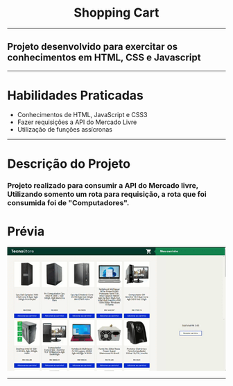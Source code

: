 <h1 align="center">Shopping Cart</h1>
<hr>

<h2>Projeto desenvolvido para exercitar os conhecimentos em HTML, CSS e Javascript</h2>

<hr>

<h1>Habilidades Praticadas</h1>

<ul>
  <li>Conhecimentos de HTML, JavaScript e CSS3</li>
  <li>Fazer requisições a API do Mercado Livre</li>
  <li>Utilização de funções assícronas</li>
</ul>

<hr>

<h1>Descrição do Projeto</h1>

<h3>Projeto realizado para consumir a API do Mercado livre, Utilizando somento um rota para requisição, a rota que foi consumida foi de "Computadores". </h3>

<h1>Prévia</h1>

<img src="/asserts/review.gif">

<hr>